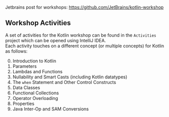 Jetbrains post for workshops: https://github.com/JetBrains/kotlin-workshop

## Workshop Activities ##
A set of activities for the Kotlin workshop can be found in the `Activities` project which can be opened using IntelliJ IDEA.  
Each activity touches on a different concept (or multiple concepts) for Kotlin as follows:  

0. Introduction to Kotlin
1. Parameters
2. Lambdas and Functions
3. Nullability and Smart Casts (including Kotlin datatypes)
4. The `when` Statement and Other Control Constructs
5. Data Classes
6. Functional Collections
7. Operator Overloading
8. Properties
9. Java Inter-Op and SAM Conversions
 
